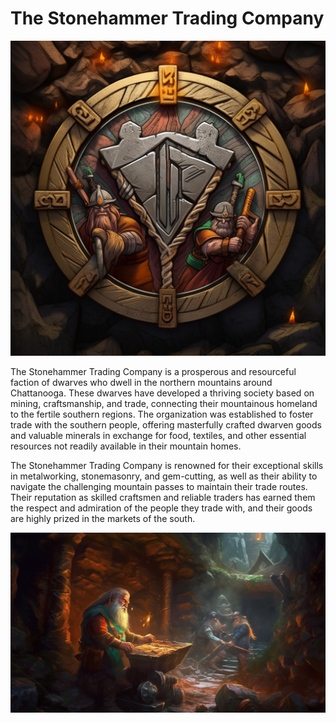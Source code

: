 # The Stonehammer Trading Company

![](images/stonehammer-trading-company.png?raw=true)

The Stonehammer Trading Company is a prosperous and resourceful faction of dwarves who dwell in the northern mountains around Chattanooga. These dwarves have developed a thriving society based on mining, craftsmanship, and trade, connecting their mountainous homeland to the fertile southern regions. The organization was established to foster trade with the southern people, offering masterfully crafted dwarven goods and valuable minerals in exchange for food, textiles, and other essential resources not readily available in their mountain homes.

The Stonehammer Trading Company is renowned for their exceptional skills in metalworking, stonemasonry, and gem-cutting, as well as their ability to navigate the challenging mountain passes to maintain their trade routes. Their reputation as skilled craftsmen and reliable traders has earned them the respect and admiration of the people they trade with, and their goods are highly prized in the markets of the south.

![](images/stonehammer-trading-company-pic.png?raw=true)
